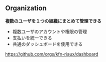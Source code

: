 ## Organization

**複数のユーザを１つの組織にまとめて管理できる**

* 複数ユーザのアカウントや権限の管理
* 支払いを統一できる
* 共通のダッシュボードを使用できる

https://github.com/orgs/kfn-riaux/dashboard
